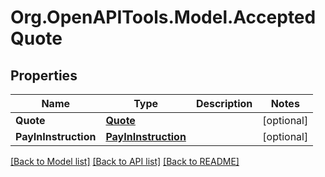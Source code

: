 
# Org.OpenAPITools.Model.AcceptedQuote

## Properties

Name | Type | Description | Notes
------------ | ------------- | ------------- | -------------
**Quote** | [**Quote**](Quote.md) |  | [optional] 
**PayInInstruction** | [**PayInInstruction**](PayInInstruction.md) |  | [optional] 

[[Back to Model list]](../README.md#documentation-for-models)
[[Back to API list]](../README.md#documentation-for-api-endpoints)
[[Back to README]](../README.md)

